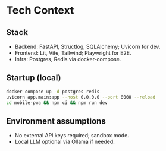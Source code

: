 # Tech Context

## Stack

- Backend: FastAPI, Structlog, SQLAlchemy; Uvicorn for dev.
- Frontend: Lit, Vite, Tailwind; Playwright for E2E.
- Infra: Postgres, Redis via docker-compose.

## Startup (local)

```sh
docker compose up -d postgres redis
uvicorn app.main:app --host 0.0.0.0 --port 8000 --reload
cd mobile-pwa && npm ci && npm run dev
```

## Environment assumptions

- No external API keys required; sandbox mode.
- Local LLM optional via Ollama if needed.
